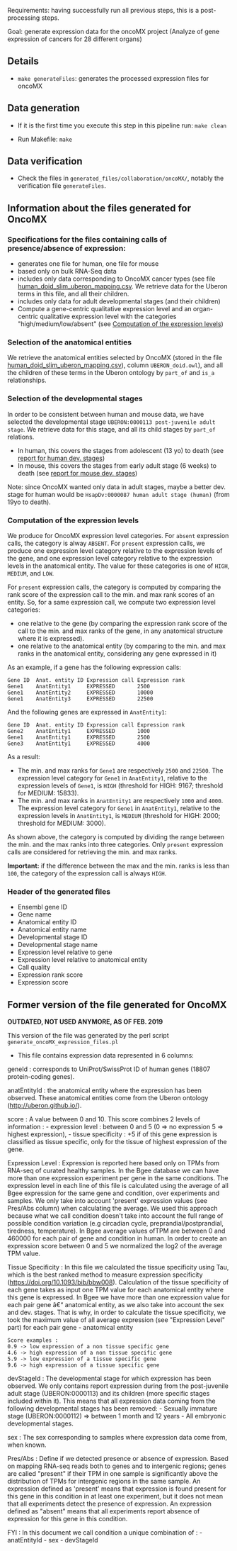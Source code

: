 Requirements: having successfully run all previous steps, this is a post-processing steps.

Goal: generate expression data for the oncoMX project (Analyze of gene expression of cancers for 28 different organs)

## Details

* `make generateFiles`: generates the processed expression files for oncoMX

## Data generation

* If it is the first time you execute this step in this pipeline run:
  `make clean`

* Run Makefile:
  `make`

## Data verification

* Check the files in `generated_files/collaboration/oncoMX/`, notably the verification file `generateFiles`.

## Information about the files generated for OncoMX

### Specifications for the files containing calls of presence/absence of expression:

* generates one file for human, one file for mouse
* based only on bulk RNA-Seq data
* includes only data corresponding to OncoMX cancer types (see file
[human_doid_slim_uberon_mapping.csv](../../../source_files/collaboration/oncoMX/human_doid_slim_uberon_mapping.csv).
We retrieve data for the Uberon terms in this file, and all their children.
* includes only data for adult developmental stages (and their children)
* Compute a gene-centric qualitative expression level and an organ-centric qualitative expression level
with the categories "high/medium/low/absent" (see [Computation of the expression levels](#computation-of-the-expression-levels))

### Selection of the anatomical entities

We retrieve the anatomical entities selected by OncoMX (stored in the file
[human_doid_slim_uberon_mapping.csv](../../../source_files/collaboration/oncoMX/human_doid_slim_uberon_mapping.csv)),
column `UBERON_doid.owl`), and all the children of these terms in the Uberon ontology
by `part_of` and `is_a` relationships.

### Selection of the developmental stages

In order to be consistent between human and mouse data, we have selected the developmental stage
`UBERON:0000113 post-juvenile adult stage`. We retrieve data for this stage, and all its child stages
by `part_of` relations.

* In human, this covers the stages from adolescent (13 yo) to death
(see [report for human dev. stages](https://github.com/obophenotype/developmental-stage-ontologies/blob/master/external/bgee/report.md#homo-sapiens))
* In mouse, this covers the stages from early adult stage (6 weeks) to death
(see [report for mouse dev. stages](https://github.com/obophenotype/developmental-stage-ontologies/blob/master/external/bgee/report.md#mus-musculus))

Note: since OncoMX wanted only data in adult stages, maybe a better dev. stage for human would be `HsapDv:0000087 human adult stage (human)`
(from 19yo to death).

### Computation of the expression levels

We produce for OncoMX expression level categories. For `absent` expression calls, the category is alway `ABSENT`.
For `present` expression calls, we produce one expression level category relative to the expression levels
of the gene, and one expression level category relative to the expression levels in the anatomical entity.
The value for these categories is one of `HIGH`, `MEDIUM`, and `LOW`.


For `present` expression calls, the category is computed by comparing the rank score of the expression call
to the min. and max rank scores of an entity. So, for a same expression call, we compute two expression level categories:
* one relative to the gene (by comparing the expression rank score of the call to the min. and max ranks
of the gene, in any anatomical structure where it is expressed).
* one relative to the anatomical entity (by comparing to the min. and max ranks in the anatomical entity,
considering any gene expressed in it)


As an example, if a gene has the following expression calls:

```
Gene ID  Anat. entity ID Expression call Expression rank
Gene1    AnatEntity1     EXPRESSED       2500
Gene1    AnatEntity2     EXPRESSED       10000
Gene1    AnatEntity3     EXPRESSED       22500
```

And the following genes are expressed in `AnatEntity1`:

```
Gene ID  Anat. entity ID Expression call Expression rank
Gene2    AnatEntity1     EXPRESSED       1000
Gene1    AnatEntity1     EXPRESSED       2500
Gene3    AnatEntity1     EXPRESSED       4000
```

As a result:
* The min. and max ranks for `Gene1` are respectively `2500` and `22500`.
The expression level category for `Gene1` in `AnatEntity1`,
relative to the expression levels of `Gene1`, is `HIGH`
(threshold for HIGH: 9167; threshold for MEDIUM: 15833).
* The min. and max ranks in `AnatEntity1` are respectively `1000` and `4000`.
The expression level category for `Gene1` in `AnatEntity1`,
relative to the expression levels in `AnatEntity1`, is `MEDIUM`
(threshold for HIGH: 2000; threshold for MEDIUM: 3000).

As shown above, the category is computed by dividing the range between the min. and the max ranks
into three categories. Only `present` expression calls are considered for retrieving
the min. and max ranks.

**Important:** if the difference between the max and the min. ranks is less than `100`,
the category of the expression call is always `HIGH`.

### Header of the generated files

* Ensembl gene ID
* Gene name
* Anatomical entity ID
* Anatomical entity name
* Developmental stage ID
* Developmental stage name
* Expression level relative to gene
* Expression level relative to anatomical entity
* Call quality
* Expression rank score
* Expression score

## Former version of the file generated for OncoMX

**OUTDATED, NOT USED ANYMORE, AS OF FEB. 2019**

This version of the file was generated by the perl script `generate_oncoMX_expression_files.pl`

* This file contains expression data represented in 6 columns:

geneId :  corresponds to UniProt/SwissProt ID of human genes (18807 protein-coding genes).

anatEntityId : the anatomical entity where the expression has been observed. These anatomical entities come from the Uberon ontology (http://uberon.github.io/).

score : A value between 0 and 10. This score combines 2 levels of information :
	  - expression level : between 0 and 5 (0 => no expression 5 => highest expression),
	  - tissue specificity : +5 if of this gene expression is classified as tissue specific, only for the tissue of highest expression of the gene.

Expression Level : Expression is reported here based only on TPMs from RNA-seq of curated healthy samples. In the Bgee database we can have more than one expression experiment per gene in the same conditions. The expression level in each line of this file is calculated using the average of all Bgee expression for the same gene and condition, over experiments and samples. We only take into account 'present' expression values (see Pres/Abs column) when calculating the average. We used this approach because what we call condition doesn't take into account the full range of possible condition variation (e.g circadian cycle, preprandial/postprandial, tiredness, temperature). 
In Bgee average values ofTPM are between 0 and 460000 for each pair of gene and condition in human. In order to create an expression score between 0 and 5 we normalized the log2 of the average TPM value. 
				
Tissue Specificity : In this file we calculated the tissue specificity using Tau, which is the best ranked method to measure expression specificity (https://doi.org/10.1093/bib/bbw008). Calculation of the tissue specificity of each gene takes as input one TPM value for each anatomical entity where this gene is expressed. In Bgee we have more than one expression value for each pair gene â€“ anatomical entity, as we also take into account the sex and dev. stages. That is why, in order to calculate the tissue specificity, we took the maximum value of all average expression (see "Expression Level" part) for each pair gene - anatomical entity
				
	Score examples :
	0.9 -> low expression of a non tissue specific gene
	4.6 -> high expression of a non tissue specific gene
	5.9 -> low expression of a tissue specific gene
	9.6 -> high expression of a tissue specific gene

devStageId : The developmental stage for which expression has been observed. We only contains report expression during from the post-juvenile adult stage (UBERON:0000113) 
and its children (more specific stages included within it). 
This means that all expression data coming from the following developmental stages has been removed:
	- Sexually immature stage (UBERON:0000112) => between 1 month and 12 years
	- All embryonic developmental stages.
				
sex : The sex corresponding to samples where expression data come from, when known.

Pres/Abs : Define if we detected presence or absence of expression. Based on mapping RNA-seq reads both to genes and to intergenic regions; genes are called "present" if their TPM in one sample is significantly above the distribution of TPMs for intergenic regions in the same sample. An expression defined as 'present' means that expression is found present for this gene in this condition in at least one experiment, but it does not mean that all experiments detect the presence of expression. An expression defined as "absent" means that all experiments report absence of expression for this gene in this condition. 



FYI : In this document we call condition a unique combination of :
	- anatEntityId
	- sex
	- devStageId



